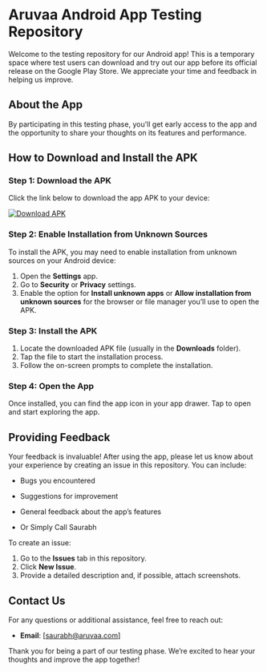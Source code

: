 # Aruvaa Android App Testing Repository

Welcome to the testing repository for our Android app! This is a temporary space where test users can download and try out our app before its official release on the Google Play Store. We appreciate your time and feedback in helping us improve.

## About the App
By participating in this testing phase, you'll get early access to the app and the opportunity to share your thoughts on its features and performance.

## How to Download and Install the APK

### Step 1: Download the APK
Click the link below to download the app APK to your device:

[![Download APK](https://img.shields.io/badge/Download-APK-blue?style=for-the-badge)]([https://github.com/SparshInnovators/aruvaa-paytime-android/releases/download/alpha02/app-debug.apk])

### Step 2: Enable Installation from Unknown Sources
To install the APK, you may need to enable installation from unknown sources on your Android device:

1. Open the **Settings** app.
2. Go to **Security** or **Privacy** settings.
3. Enable the option for **Install unknown apps** or **Allow installation from unknown sources** for the browser or file manager you’ll use to open the APK.

### Step 3: Install the APK
1. Locate the downloaded APK file (usually in the **Downloads** folder).
2. Tap the file to start the installation process.
3. Follow the on-screen prompts to complete the installation.

### Step 4: Open the App
Once installed, you can find the app icon in your app drawer. Tap to open and start exploring the app.

## Providing Feedback
Your feedback is invaluable! After using the app, please let us know about your experience by creating an issue in this repository. You can include:

- Bugs you encountered
- Suggestions for improvement
- General feedback about the app’s features

- Or Simply Call Saurabh

To create an issue:
1. Go to the **Issues** tab in this repository.
2. Click **New Issue**.
3. Provide a detailed description and, if possible, attach screenshots.

## Contact Us
For any questions or additional assistance, feel free to reach out:
- **Email**: [saurabh@aruvaa.com]

Thank you for being a part of our testing phase. We’re excited to hear your thoughts and improve the app together!

